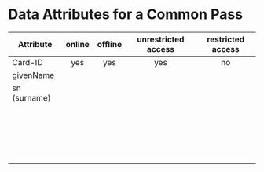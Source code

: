 # Data Attributes for a Common Pass

| Attribute          | online | offline | unrestricted access | restricted access |
| ------------------ |:------:|:-------:|:-------------------:|:-----------------:|
| Card-ID            | yes    | yes     | yes                 | no                |
| givenName          |        |         |                     |                   |
| sn (surname)       |        |         |                     |                   |
|                    |        |         |                     |                   |
|                    |        |         |                     |                   |
|                    |        |         |                     |                   |
|                    |        |         |                     |                   |
|                    |        |         |                     |                   |
|                    |        |         |                     |                   |
|                    |        |         |                     |                   |
|                    |        |         |                     |                   |
|                    |        |         |                     |                   |
|                    |        |         |                     |                   |
|                    |        |         |                     |                   |
|                    |        |         |                     |                   |
|                    |        |         |                     |                   |
|                    |        |         |                     |                   |
|                    |        |         |                     |                   |
|                    |        |         |                     |                   |
|                    |        |         |                     |                   |
|                    |        |         |                     |                   |
|                    |        |         |                     |                   |
|                    |        |         |                     |                   |
